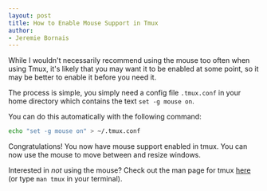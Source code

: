 ```yaml
---
layout: post
title: How to Enable Mouse Support in Tmux
author:
- Jeremie Bornais
---
```


While I wouldn't necessarily recommend using the mouse too often when using Tmux, it's likely that you may want it to be enabled at some point, so it may be better to enable it before you need it.

The process is simple, you simply need a config file `.tmux.conf` in your home directory which contains the text `set -g mouse on`.

You can do this automatically with the following command:
```sh
echo "set -g mouse on" > ~/.tmux.conf
```

Congratulations! You now have mouse support enabled in tmux. You can now use the mouse to move between and resize windows.

Interested in *not* using the mouse? Check out the man page for tmux [here](https://manpages.ubuntu.com/manpages/bionic/man1/tmux.1.html#:~:text=command%20is%20assumed.-,KEY%20BINDINGS,in%20the%20current%20window%20forwards.) (or type `man tmux` in your terminal).